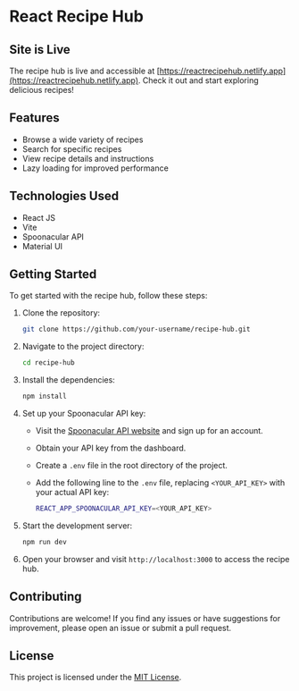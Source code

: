 # React Recipe Hub

## Site is Live

The recipe hub is live and accessible at [https://reactrecipehub.netlify.app](https://reactrecipehub.netlify.app). Check it out and start exploring delicious recipes!

## Features

- Browse a wide variety of recipes
- Search for specific recipes
- View recipe details and instructions
- Lazy loading for improved performance

## Technologies Used

- React JS
- Vite
- Spoonacular API
- Material UI

## Getting Started

To get started with the recipe hub, follow these steps:

1. Clone the repository:

   ```bash
   git clone https://github.com/your-username/recipe-hub.git
   ```

2. Navigate to the project directory:

   ```bash
   cd recipe-hub
   ```

3. Install the dependencies:

   ```bash
   npm install
   ```

4. Set up your Spoonacular API key:

   - Visit the [Spoonacular API website](https://spoonacular.com/food-api) and sign up for an account.
   - Obtain your API key from the dashboard.
   - Create a `.env` file in the root directory of the project.
   - Add the following line to the `.env` file, replacing `<YOUR_API_KEY>` with your actual API key:

     ```bash
     REACT_APP_SPOONACULAR_API_KEY=<YOUR_API_KEY>
     ```

5. Start the development server:

   ```bash
   npm run dev
   ```

6. Open your browser and visit `http://localhost:3000` to access the recipe hub.

## Contributing

Contributions are welcome! If you find any issues or have suggestions for improvement, please open an issue or submit a pull request.

## License

This project is licensed under the [MIT License](LICENSE).

```

```
